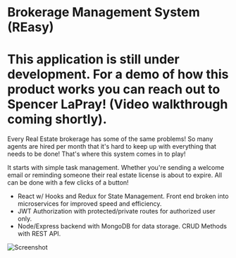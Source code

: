 # Brokerage Management System (REasy)

# This application is still under development. For a demo of how this product works you can reach out to Spencer LaPray! (Video walkthrough coming shortly).

Every Real Estate brokerage has some of the same problems! So many agents are hired per month that it's hard to keep up with everything that needs to be done! That's where this system comes in to play!

It starts with simple task management. Whether you're sending a welcome email or reminding someone their real estate license is about to expire. All can be done with a few clicks of a button!

- React w/ Hooks and Redux for State Management. Front end broken into microservices for improved speed and efficiency. 
- JWT Authorization with protected/private routes for authorized user only.
- Node/Express backend with MongoDB for data storage. CRUD Methods with REST API.

![Screenshot](REasy.png)

